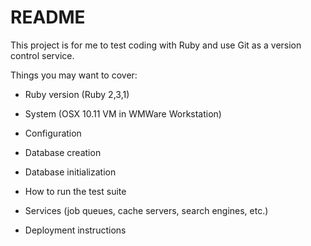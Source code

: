 # README 

This project is for me to test coding with Ruby and use Git as a version control service.

Things you may want to cover:

* Ruby version (Ruby 2,3,1)

* System (OSX 10.11 VM in WMWare Workstation)

* Configuration

* Database creation 

* Database initialization 

* How to run the test suite

* Services (job queues, cache servers, search engines, etc.)

* Deployment instructions

